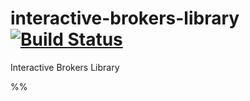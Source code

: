 interactive-brokers-library [![Build Status](https://travis-ci.org/mikelaud/interactive-brokers-library.svg?branch=master)](https://travis-ci.org/mikelaud/interactive-brokers-library)
===========================

Interactive Brokers Library

%%

